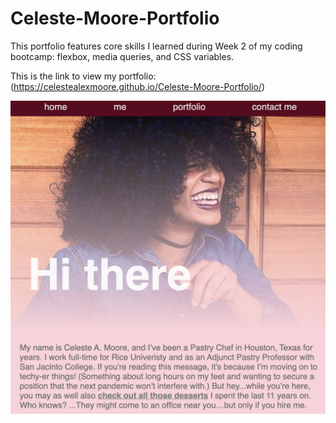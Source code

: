 # Celeste-Moore-Portfolio

This portfolio features core skills I learned during Week 2 of my coding bootcamp: flexbox, media queries, and CSS variables.

This is the link to view my portfolio: (https://celestealexmoore.github.io/Celeste-Moore-Portfolio/)

![Photo 1](./photos/screen-shot-website.png)

